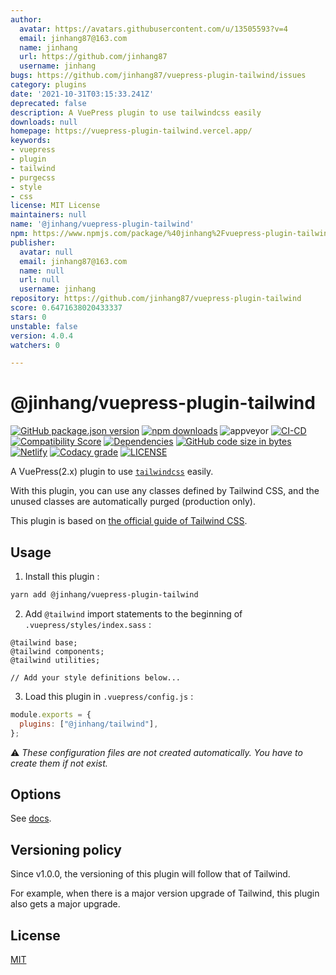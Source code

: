 ```yaml
---
author:
  avatar: https://avatars.githubusercontent.com/u/13505593?v=4
  email: jinhang87@163.com
  name: jinhang
  url: https://github.com/jinhang87
  username: jinhang
bugs: https://github.com/jinhang87/vuepress-plugin-tailwind/issues
category: plugins
date: '2021-10-31T03:15:33.241Z'
deprecated: false
description: A VuePress plugin to use tailwindcss easily
downloads: null
homepage: https://vuepress-plugin-tailwind.vercel.app/
keywords:
- vuepress
- plugin
- tailwind
- purgecss
- style
- css
license: MIT License
maintainers: null
name: '@jinhang/vuepress-plugin-tailwind'
npm: https://www.npmjs.com/package/%40jinhang%2Fvuepress-plugin-tailwind
publisher:
  avatar: null
  email: jinhang87@163.com
  name: null
  url: null
  username: jinhang
repository: https://github.com/jinhang87/vuepress-plugin-tailwind
score: 0.6471638020433337
stars: 0
unstable: false
version: 4.0.4
watchers: 0

---
```


# @jinhang/vuepress-plugin-tailwind

[![GitHub package.json version](https://img.shields.io/github/package-json/v/jinhang87/vuepress-plugin-tailwind?logo=github&style=for-the-badge)](https://github.com/jinhang87/vuepress-plugin-tailwind/blob/master/package.json)
[![npm downloads](https://img.shields.io/npm/dt/@jinhang/vuepress-plugin-tailwind?logo=npm&style=for-the-badge)](https://www.npmjs.com/package/@jinhang/vuepress-plugin-tailwind)
![appveyor](https://img.shields.io/appveyor/build/jinhang87/vuepress-plugin-tailwind?label=appveyor&style=for-the-badge)
[![CI-CD](https://img.shields.io/github/workflow/status/jinhang87/vuepress-plugin-tailwind/CI-CD?label=ci-cd&logo=github&style=for-the-badge)](https://github.com/jinhang87/vuepress-plugin-tailwind/actions/workflows/ci-cd.yml)
[![Compatibility Score](https://img.shields.io/github/workflow/status/jinhang87/vuepress-plugin-tailwind/compatibility-score?label=compatibility-score&logo=github&style=for-the-badge)](https://github.com/jinhang87/vuepress-plugin-tailwind/actions/workflows/compatibility-score.yml)
[![Dependencies](https://img.shields.io/requires/github/jinhang87/vuepress-plugin-tailwind?color=blue&logo=dependabot&style=for-the-badge)](https://github.com/jinhang87/vuepress-plugin-tailwind/pulls?q=dependabot)
[![GitHub code size in bytes](https://img.shields.io/github/languages/code-size/jinhang87/vuepress-plugin-tailwind?logo=javascript&style=for-the-badge)](https://github.com/jinhang87/vuepress-plugin-tailwind/blob/master/index.js)
[![Netlify](https://img.shields.io/netlify/c3151153-507a-4a8d-921e-890e9906fcdd?logo=netlify&style=for-the-badge)](https://vuepress-plugin-tailwind.vercel.app/)
[![Codacy grade](https://img.shields.io/codacy/grade/bcad32bd9cb441f49a47cdac66d7a232?logo=codacy&style=for-the-badge)](https://www.codacy.com/gh/jinhang87/vuepress-plugin-tailwind/dashboard?utm_source=github.com&utm_medium=referral&utm_content=jinhang87/vuepress-plugin-tailwind&utm_campaign=Badge_Grade)
[![LICENSE](https://img.shields.io/github/license/jinhang87/vuepress-plugin-tailwind?style=for-the-badge)](https://github.com/jinhang87/vuepress-plugin-tailwind/blob/master/LICENSE)

A VuePress(2.x) plugin to use [`tailwindcss`](https://github.com/tailwindcss/tailwindcss) easily.

With this plugin, you can use any classes defined by Tailwind CSS, and the unused classes are automatically purged (production only).

This plugin is based on [the official guide of Tailwind CSS](https://tailwindcss.com/docs/controlling-file-size/#removing-unused-css).

## Usage

1.  Install this plugin :

```sh
yarn add @jinhang/vuepress-plugin-tailwind
```

2.  Add `@tailwind` import statements to the beginning of `.vuepress/styles/index.sass` :

```styl
@tailwind base;
@tailwind components;
@tailwind utilities;

// Add your style definitions below...
```

3.  Load this plugin in `.vuepress/config.js` :

```js
module.exports = {
  plugins: ["@jinhang/tailwind"],
};
```

:warning:
_These configuration files are not created automatically. You have to create them if not exist._

## Options

See [docs](https://vuepress-plugin-tailwind.vercel.app/).

## Versioning policy

Since v1.0.0, the versioning of this plugin will follow that of Tailwind.

For example, when there is a major version upgrade of Tailwind, this plugin also gets a major upgrade.

## License

[MIT](https://github.com/jinhang87/vuepress-plugin-tailwind/blob/master/LICENSE)
